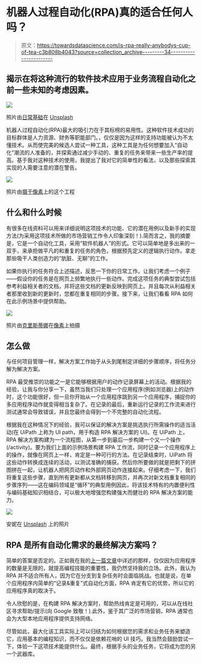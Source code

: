 # 机器人过程自动化(RPA)真的适合任何人吗？

> 原文：<https://towardsdatascience.com/is-rpa-really-anybodys-cup-of-tea-c3b808b4043?source=collection_archive---------34----------------------->

## 揭示在将这种流行的软件技术应用于业务流程自动化之前一些未知的考虑因素。

![](img/928f390a736e58d57851a5207a1ee242.png)

照片由[日常基础](https://unsplash.com/@zanardi)在 [Unsplash](https://unsplash.com/)

机器人过程自动化(RPA)最大的吸引力在于其标榜的易用性。这种软件技术成功的目标群体是人力资源、财务等职能部门。，仅仅是因为这样的支持功能被认为不太懂技术。从而使完美的候选人尝试一种工具，这种工具是为任何想要加入“自动化”潮流的人准备的，并探索通过减少手动的、重复的任务来带来一些生产率的提高。基于我对这种技术的使用，我提出了我对它的简单性的看法，以及那些探索其实现的人需要注意的潜在警告。

![](img/dbfdaf7ce915e9d419ad52190275c837.png)

照片由[摄于](https://www.pexels.com/@thisisengineering)[像素](https://www.pexels.com/)上的这个工程

## 什么和什么时候

有很多在线资料可以用来详细说明这项技术的功能、它的潜在用例以及新手的实现方法(为采用这项技术所做的市场营销工作令人印象深刻！).简而言之，我的摘要是，它是一个自动化工具，采用“软件机器人”的形式。它可以简单地是多出来的一双手，来承担做平凡的和重复的任务的角色，根据预先定义的逻辑执行动作。拿走那些吸干人类创造力的“肮脏、无聊”的工作。

如果你执行的任务符合上述描述，反思一下你的日常工作。让我们考虑一个例子——假设你的任务是在网页上频繁地执行一些动作。完成这项任务的典型尝试包括参考利益相关者的文档，并将这些文档的更新反映到网页上。并且每次从利益相关者那里收到新的更新时，您都在重复相同的步骤。接下来，让我们看看 RPA 如何在此示例场景中提供帮助。

![](img/7e69321d93a9eefd3a99d49b78d2c490.png)

照片由[克里斯蒂娜](https://www.pexels.com/@divinetechygirl)在[像素](https://www.pexels.com/)上拍摄

## 怎么做

与任何项目管理一样，解决方案工作始于从头到尾制定详细的步骤顺序，将任务分解为解决方案。

RPA 最受推崇的功能之一是它能够根据用户的动作记录屏幕上的活动。根据我的经验，让我与你分享一下，虽然当我们只处理一个应用程序(例如浏览器)上的动作时，这个功能很好，但一旦你开始从一个应用程序跳到另一个应用程序，捕捉你的多应用程序动作就变得相当复杂了。在记录的最后，重新运行记录的工作流来进行测试通常会导致错误，并且您最终会得到一个不完整的自动化流程。

根据我在这种情况下的经验，我可以保证的解决方案是挑选执行所需操作的适当活动(在 UiPath 上称为 UI path，用于构造 RPA 解决方案的 UI)。在 UiPath 上，RPA 解决方案构建为一个流程图，从第一步到最后一步构建一个又一个操作(/activity)。要为我们上面的示例场景构建 RPA 工作流，同时记录一个应用程序上的操作，就像在网页上一样，肯定是一种可行的方法。在记录结束时，UiPath 将这些动作转换成连续的活动，以测试准确的捕获。然后你所要做的就是把剩下的拼图拼在一起，让机器人把网页动作和外部网页动作连接起来。仔细考虑一下，我们将重复这些步骤，直到所有更新都从文档转移到网页，并再次对新文档重复相同的步骤序列——这在编码领域是“循环”的典型用例因此，将该技术特有的内置便利性与编码基础知识相结合，可以极大地增强您构建强大而健壮的 RPA 解决方案的能力。

![](img/a92b9a6b2c0dae8ca74281cd58e234a8.png)

安妮在 [Unsplash](https://unsplash.com/) 上的照片

## RPA 是所有自动化需求的最终解决方案吗？

简单的答案是否定的。正如我在我的[上一篇文章](/if-you-only-have-time-for-one-thing-as-a-people-analyst-spend-it-on-this-57383104e841?sk=2d3918be92b0a878d7d64d795366c43e)中详述的那样，仅仅因为应用程序的数量是无限的，就提高编程技能的重要性，我仍然坚持我的立场。此外，我认为 RPA 并不适合所有人，因为它在分支到复杂任务时会面临挑战。也就是说，在单个应用程序内简单的“记录&重复”式自动化方面，RPA 肯定有它的优势，所以它的应用程序真的取决于。

令人欣慰的是，在构建 RPA 解决方案时，帮助热线肯定是可用的，可以从在线社区寻求帮助/提示(向 Google 致敬！).此外，鉴于其广泛的市场营销，RPA 通常也会为大型本地应用程序提供支持网络。

尽管如此，最大化该工具实际上可以归结为如何根据您的需求和业务任务来塑造它，应用基本的编程知识，而不仅仅是依赖花哨的 UI 技巧。我当然会鼓励尝试一下，体验一下这项技术能提供什么。最终，根据手头的业务任务，它将成为您的另一个武器库。
